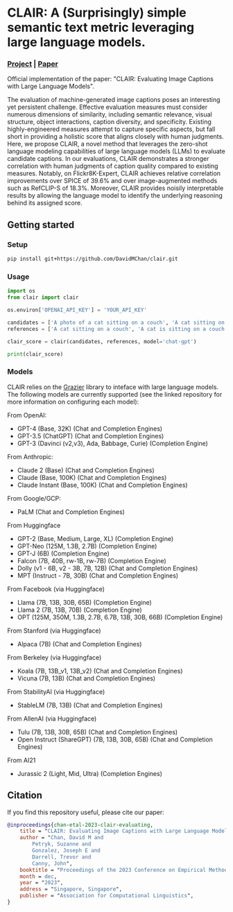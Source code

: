 # CLAIR: A (Surprisingly) simple semantic text metric leveraging large language models.

### [Project](https://davidmchan.github.io/clair/) | [Paper](https://davidmchan.github.io/clair/static/pdfs/_EMNLP_2023__CLAIR__Language_Models_for_Caption_Evaluation.pdf) <br>

Official implementation of the paper: "CLAIR: Evaluating Image Captions with Large Language Models".

The evaluation of machine-generated image captions poses an interesting yet persistent challenge. Effective evaluation measures must consider numerous dimensions of similarity, including semantic relevance, visual structure, object interactions, caption diversity, and specificity. Existing highly-engineered measures attempt to capture specific aspects, but fall short in providing a holistic score that aligns closely with human judgments. Here, we propose CLAIR, a novel method that leverages the zero-shot language modeling capabilities of large language models (LLMs) to evaluate candidate captions. In our evaluations, CLAIR demonstrates a stronger correlation with human judgments of caption quality compared to existing measures. Notably, on Flickr8K-Expert, CLAIR achieves relative correlation improvements over SPICE of 39.6% and over image-augmented methods such as RefCLIP-S of 18.3%. Moreover, CLAIR provides noisily interpretable results by allowing the language model to identify the underlying reasoning behind its assigned score.

## Getting started

### Setup

```bash
pip install git+https://github.com/DavidMChan/clair.git
```

### Usage

```python
import os
from clair import clair

os.environ['OPENAI_API_KEY'] = 'YOUR_API_KEY'

candidates = ['A photo of a cat sitting on a couch', 'A cat sitting on a couch']
references = ['A cat sitting on a couch', 'A cat is sitting on a couch', 'A cat is sitting on a sofa']

clair_score = clair(candidates, references, model='chat-gpt')

print(clair_score)
```

### Models

CLAIR relies on the [Grazier](https://github.com/DavidMChan/grazier) library to inteface with large language models. The following models are currently supported (see the linked repository for more information on configuring each model):

From OpenAI:

-   GPT-4 (Base, 32K) (Chat and Completion Engines)
-   GPT-3.5 (ChatGPT) (Chat and Completion Engines)
-   GPT-3 (Davinci (v2,v3), Ada, Babbage, Curie) (Completion Engine)

From Anthropic:

-   Claude 2 (Base) (Chat and Completion Engines)
-   Claude (Base, 100K) (Chat and Completion Engines)
-   Claude Instant (Base, 100K) (Chat and Completion Engines)

From Google/GCP:

-   PaLM (Chat and Completion Engines)

From Huggingface

-   GPT-2 (Base, Medium, Large, XL) (Completion Engine)
-   GPT-Neo (125M, 1.3B, 2.7B) (Completion Engine)
-   GPT-J (6B) (Completion Engine)
-   Falcon (7B, 40B, rw-1B, rw-7B) (Completion Engine)
-   Dolly (v1 - 6B, v2 - 3B, 7B, 12B) (Chat and Completion Engines)
-   MPT (Instruct - 7B, 30B) (Chat and Completion Engines)

From Facebook (via Huggingface)

-   Llama (7B, 13B, 30B, 65B) (Completion Engine)
-   Llama 2 (7B, 13B, 70B) (Completion Engine)
-   OPT (125M, 350M, 1.3B, 2.7B, 6.7B, 13B, 30B, 66B) (Completion Engine)

From Stanford (via Huggingface)

-   Alpaca (7B) (Chat and Completion Engines)

From Berkeley (via Huggingface)

-   Koala (7B, 13B_v1, 13B_v2) (Chat and Completion Engines)
-   Vicuna (7B, 13B) (Chat and Completion Engines)

From StabilityAI (via Huggingface)

-   StableLM (7B, 13B) (Chat and Completion Engines)

From AllenAI (via Huggingface)

-   Tulu (7B, 13B, 30B, 65B) (Chat and Completion Engines)
-   Open Instruct (ShareGPT) (7B, 13B, 30B, 65B) (Chat and Completion Engines)

From AI21

-   Jurassic 2 (Light, Mid, Ultra) (Completion Engines)

## Citation

If you find this repository useful, please cite our paper:

```bibtex
@inproceedings{chan-etal-2023-clair-evaluating,
    title = "CLAIR: Evaluating Image Captions with Large Language Models",
    author = "Chan, David M and
        Petryk, Suzanne and
        Gonzalez, Joseph E and
        Darrell, Trevor and
        Canny, John",
    booktitle = "Proceedings of the 2023 Conference on Empirical Methods in Natural Language Processing",
    month = dec,
    year = "2023",
    address = "Singapore, Singapore",
    publisher = "Association for Computational Linguistics",
}
```
